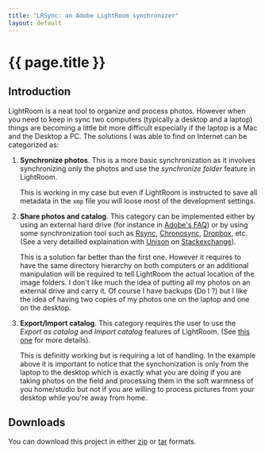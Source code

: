 ```yaml
---
title: "LRSync: an Adobe LightRoom synchronizer"
layout: default
---
```


{{ page.title }}
============

Introduction
------------

LightRoom is a neat tool to organize and process photos. However when you need to keep in sync two computers (typically a desktop and a laptop) things are becoming a little bit more difficult especially if the laptop is a Mac and the Desktop a PC. The solutions I was able to find on Internet can be categorized as:

1. **Synchronize photos**. This is a more basic synchronization as it involves synchronizing only the photos and use the *synchronize folder* feature in LightRoom.

    This is working in my case but even if LightRoom is instructed to save all metadata in the `xmp` file you will loose most of the development settings.

1. **Share photos and catalog**. This category can be implemented either by using an external hard drive (for instance in [Adobe's FAQ](http://kb2.adobe.com/cps/333/333736.html#main_Can_I_have_more_than_one_catalog_)) or by using some synchronization tool such as [Rsync][], [Chronosync][], [Dropbox][], etc. (See a very detailled explaination with [Unison][] on [Stackexchange](http://photo.stackexchange.com/questions/1558/what-is-the-best-way-to-synchronize-adobe-lightroom-databases-between-two-comput)).

    This is a solution far better than the first one. However it requires to have the same directory hierarchy on both computers or an additional manipulation will be required to tell LightRoom the actual location of the image folders. I don't like much the idea of putting all my photos on an external drive and carry it. Of course I have backups (Do I ?) but I like the idea of having two copies of my photos one on the laptop and one on the desktop.

1. **Export/Import catalog**. This category requires the user to use the _Export as catalog_ and _Import catalog_ features of LightRoom. (See [this one](http://www.peachpit.com/articles/article.aspx?p=1664584) for more details).

    This is definitly working but is requiring a lot of handling. In the example above it is important to notice that the synchonization is only from the laptop to the desktop which is exactly what you are doing if you are taking photos on the field and processing them in the soft warmness of you home/studio but not if you are willing to process pictures from your desktop while you're away from home.

Downloads
---------

You can download this project in either [zip](https://github.com/ggtools/LRSync/zipball/master) or [tar](https://github.com/ggtools/LRSync/tarball/master) formats.

[rsync]: http://en.wikipedia.org/wiki/Rsync
[chronosync]: http://econtechnologies.com/pages/cs/chrono_overview.html
[Dropbox]: http://www.dropbox.com/
[Unison]: http://www.cis.upenn.edu/~bcpierce/unison/
